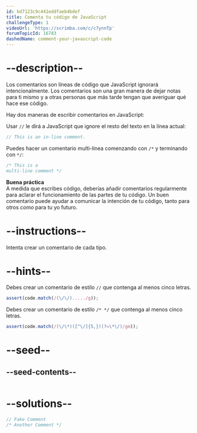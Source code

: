 ```yaml
---
id: bd7123c9c441eddfaeb4bdef
title: Comenta tu código de JavaScript
challengeType: 1
videoUrl: 'https://scrimba.com/c/c7ynnTp'
forumTopicId: 16783
dashedName: comment-your-javascript-code
---
```


# --description--

Los comentarios son líneas de código que JavaScript ignorará intencionalmente. Los comentarios son una gran manera de dejar notas para ti mismo y a otras personas que más tarde tengan que averiguar qué hace ese código.

Hay dos maneras de escribir comentarios en JavaScript:

Usar `//` le dirá a JavaScript que ignore el resto del texto en la línea actual:

```js
// This is an in-line comment.
```

Puedes hacer un comentario multi-línea comenzando con `/*` y terminando con `*/`:

```js
/* This is a
multi-line comment */
```

**Buena práctica**  
A medida que escribes código, deberías añadir comentarios regularmente para aclarar el funcionamiento de las partes de tu código. Un buen comentario puede ayudar a comunicar la intención de tu código, tanto para otros *como* para tu yo futuro.

# --instructions--

Intenta crear un comentario de cada tipo.

# --hints--

Debes crear un comentario de estilo `//` que contenga al menos cinco letras.

```js
assert(code.match(/(\/\/)...../g));
```

Debes crear un comentario de estilo `/* */` que contenga al menos cinco letras.

```js
assert(code.match(/(\/\*)([^\/]{5,})(?=\*\/)/gm));
```

# --seed--

## --seed-contents--
```js

```

# --solutions--

```js
// Fake Comment
/* Another Comment */
```
